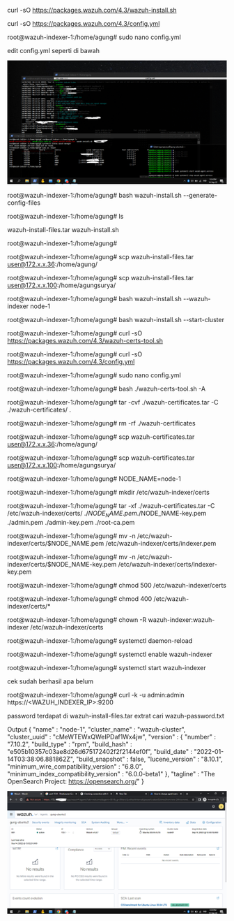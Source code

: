 curl -sO https://packages.wazuh.com/4.3/wazuh-install.sh

curl -sO https://packages.wazuh.com/4.3/config.yml

root@wazuh-indexer-1:/home/agung# sudo nano config.yml

edit config.yml seperti di bawah




![image](https://github.com/agungsoboru/wazuh-security-install/blob/main/gambar%20W/Capture.PNG)




root@wazuh-indexer-1:/home/agung# bash wazuh-install.sh --generate-config-files




root@wazuh-indexer-1:/home/agung# ls

wazuh-install-files.tar  wazuh-install.sh

root@wazuh-indexer-1:/home/agung#



root@wazuh-indexer-1:/home/agung# scp wazuh-install-files.tar user@172.x.x.36:/home/agung/

root@wazuh-indexer-1:/home/agung# scp wazuh-install-files.tar user@172.x.x.100:/home/agungsurya/



root@wazuh-indexer-1:/home/agung# bash wazuh-install.sh --wazuh-indexer node-1


root@wazuh-indexer-1:/home/agung# bash wazuh-install.sh --start-cluster


root@wazuh-indexer-1:/home/agung# curl -sO https://packages.wazuh.com/4.3/wazuh-certs-tool.sh

root@wazuh-indexer-1:/home/agung# curl -sO https://packages.wazuh.com/4.3/config.yml




root@wazuh-indexer-1:/home/agung# sudo nano config.yml






root@wazuh-indexer-1:/home/agung# bash ./wazuh-certs-tool.sh -A


root@wazuh-indexer-1:/home/agung# tar -cvf ./wazuh-certificates.tar -C ./wazuh-certificates/ .

root@wazuh-indexer-1:/home/agung# rm -rf ./wazuh-certificates



root@wazuh-indexer-1:/home/agung# scp wazuh-certificates.tar user@172.x.x.36:/home/agung/

root@wazuh-indexer-1:/home/agung# scp wazuh-certificates.tar user@172.x.x.100:/home/agungsurya/



root@wazuh-indexer-1:/home/agung# NODE_NAME=node-1

root@wazuh-indexer-1:/home/agung# mkdir /etc/wazuh-indexer/certs

root@wazuh-indexer-1:/home/agung# tar -xf ./wazuh-certificates.tar -C /etc/wazuh-indexer/certs/ ./$NODE_NAME.pem ./$NODE_NAME-key.pem ./admin.pem ./admin-key.pem ./root-ca.pem

root@wazuh-indexer-1:/home/agung# mv -n /etc/wazuh-indexer/certs/$NODE_NAME.pem /etc/wazuh-indexer/certs/indexer.pem

root@wazuh-indexer-1:/home/agung# mv -n /etc/wazuh-indexer/certs/$NODE_NAME-key.pem /etc/wazuh-indexer/certs/indexer-key.pem

root@wazuh-indexer-1:/home/agung# chmod 500 /etc/wazuh-indexer/certs

root@wazuh-indexer-1:/home/agung# chmod 400 /etc/wazuh-indexer/certs/*

root@wazuh-indexer-1:/home/agung# chown -R wazuh-indexer:wazuh-indexer /etc/wazuh-indexer/certs




root@wazuh-indexer-1:/home/agung# systemctl daemon-reload

root@wazuh-indexer-1:/home/agung# systemctl enable wazuh-indexer

root@wazuh-indexer-1:/home/agung# systemctl start wazuh-indexer


cek sudah berhasil apa belum

root@wazuh-indexer-1:/home/agung# curl -k -u admin:admin https://<WAZUH_INDEXER_IP>:9200

password terdapat di wazuh-install-files.tar extrat cari wazuh-password.txt


Output
{
  "name" : "node-1",
  "cluster_name" : "wazuh-cluster",
  "cluster_uuid" : "cMeWTEWxQWeIPDaf1Wx4jw",
  "version" : {
    "number" : "7.10.2",
    "build_type" : "rpm",
    "build_hash" : "e505b10357c03ae8d26d675172402f2f2144ef0f",
    "build_date" : "2022-01-14T03:38:06.881862Z",
    "build_snapshot" : false,
    "lucene_version" : "8.10.1",
    "minimum_wire_compatibility_version" : "6.8.0",
    "minimum_index_compatibility_version" : "6.0.0-beta1"
  },
  "tagline" : "The OpenSearch Project: https://opensearch.org/"
}


![image](https://github.com/agungsoboru/wazuh-security-install/blob/main/gambar%20W/Capture1.PNG)






